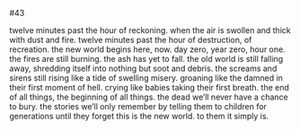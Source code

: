 #43

twelve minutes past the hour of reckoning. when the air is swollen and thick with dust and fire. twelve minutes past the hour of destruction, of recreation. the new world begins here, now. day zero, year zero, hour one. the fires are still burning. the ash has yet to fall. the old world is still falling away, shredding itself into nothing but soot and debris. the screams and sirens still rising like a tide of swelling misery. groaning like the damned in their first moment of hell. crying like babies taking their first breath. the end of all things, the beginning of all things. the dead we’ll never have a chance to bury. the stories we’ll only remember by telling them to children for generations until they forget this is the new world. to them it simply is. 